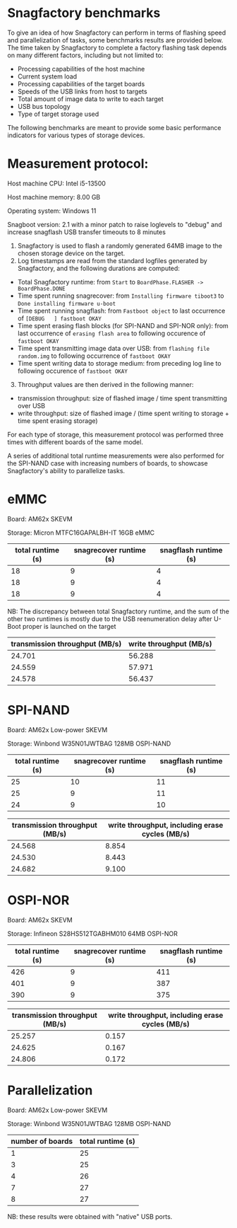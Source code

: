 # Snagfactory benchmarks

To give an idea of how Snagfactory can perform in terms of flashing speed and parallelization of tasks, some benchmarks results are provided below. The time taken by Snagfactory to complete a factory flashing task depends on many different factors, including but not limited to:

 - Processing capabilities of the host machine
 - Current system load
 - Processing capabilities of the target boards
 - Speeds of the USB links from host to targets
 - Total amount of image data to write to each target
 - USB bus topology
 - Type of target storage used

The following benchmarks are meant to provide some basic performance indicators for various types of storage devices.

# Measurement protocol:

Host machine CPU: Intel i5-13500

Host machine memory: 8.00 GB

Operating system: Windows 11

Snagboot version: 2.1 with a minor patch to raise loglevels to "debug" and increase snagflash USB transfer timeouts to 8 minutes

1. Snagfactory is used to flash a randomly generated 64MB image to the chosen storage device on the target.
2. Log timestamps are read from the standard logfiles generated by Snagfactory, and the following durations are computed:

 - Total Snagfactory runtime: from `Start` to `BoardPhase.FLASHER -> BoardPhase.DONE`
 - Time spent running snagrecover: from `Installing firmware tiboot3` to `Done installing firmware u-boot`
 - Time spent running snagflash: from `Fastboot object` to last occurrence of `[DEBUG   ] fastboot OKAY`
 - Time spent erasing flash blocks (for SPI-NAND and SPI-NOR only): from last occurrence of `erasing flash area` to following occurence of `fastboot OKAY`
 - Time spent transmitting image data over USB: from `flashing file random.img` to following occurrence of `fastboot OKAY`
 - Time spent writing data to storage medium: from preceding log line to following occurence of `fastboot OKAY`

3. Throughput values are then derived in the following manner:

 - transmission throughput: size of flashed image / time spent transmitting over USB
 - write throughput: size of flashed image / (time spent writing to storage + time spent erasing storage)


For each type of storage, this measurement protocol was performed three times
with different boards of the same model.


A series of additional total runtime measurements were also performed for the
SPI-NAND case with increasing numbers of boards, to showcase Snagfactory's
ability to parallelize tasks.

# eMMC

Board: AM62x SKEVM

Storage: Micron MTFC16GAPALBH-IT 16GB eMMC

|total runtime (s)|snagrecover runtime (s)|snagflash runtime (s)|
|---|---|---|
|18|9|4|
|18|9|4|
|18|9|4|



NB: The discrepancy between total Snagfactory runtime, and the sum of the other two runtimes is mostly due to the USB reenumeration delay after U-Boot proper is launched on the target



|transmission throughput (MB/s)| write throughput (MB/s)|
|---|---|
|24.701|56.288|
|24.559|57.971|
|24.578|56.437|

# SPI-NAND

Board: AM62x Low-power SKEVM

Storage: Winbond W35N01JWTBAG 128MB OSPI-NAND

|total runtime (s)|snagrecover runtime (s)|snagflash runtime (s)|
|---|---|---|
|25|10|11|
|25|9|11|
|24|9|10|


|transmission throughput (MB/s)| write throughput, including erase cycles (MB/s)|
|---|---|
|24.568|8.854|
|24.530|8.443|
|24.682|9.100|

# OSPI-NOR

Board: AM62x SKEVM

Storage: Infineon S28HS512TGABHM010 64MB OSPI-NOR

|total runtime (s)|snagrecover runtime (s)|snagflash runtime (s)|
|---|---|---|
|426|9|411|
|401|9|387|
|390|9|375|


|transmission throughput (MB/s)| write throughput, including erase cycles (MB/s)|
|---|---|
|25.257|0.157|
|24.625|0.167|
|24.806|0.172|

# Parallelization

Board: AM62x Low-power SKEVM

Storage: Winbond W35N01JWTBAG 128MB OSPI-NAND

|number of boards|total runtime (s)|
|---|---|
|1|25|
|3|25|
|4|26|
|7|27|
|8|27|

NB: these results were obtained with "native" USB ports.

